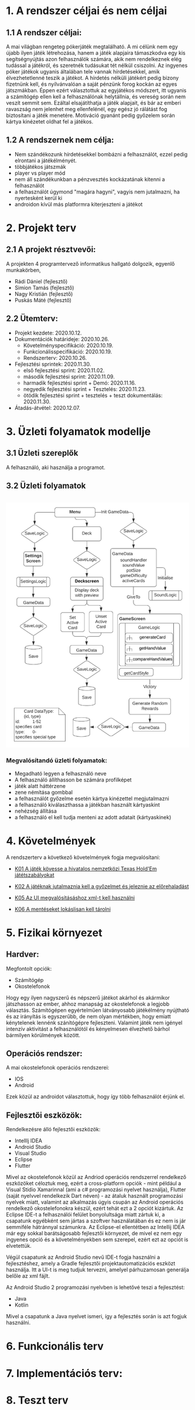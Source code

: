# 1. A rendszer céljai és nem céljai
## 1.1 A rendszer céljai:
A mai világban rengeteg pókerjáték megtalálható. A mi célünk nem egy újabb ilyen játék létrehozása, hanem a játék alapjaira támaszkodva egy kis segítségnyújtás azon felhasználók számára, akik nem rendelkeznek elég tudással a játékról, és szeretnék tudásukat tét nélkül csiszolni. Az ingyenes póker játékok ugyanis általában tele vannak hírdetésekkel, amik élvezhetetlenné teszik a játékot. A hírdetés nélküli játékért pedig bizony fizetnünk kell, és nyílvánvalóan a saját pénzünk forog kockán az egyes játszmákban. Éppen ezért választottuk az egyjátékos módszert, itt ugyanis a számítógép ellen kell a felhasználónak helytállnia, és vereség során nem veszít semmit sem. Ezáltal elsajátíthatja a játék alapjait, és bár az emberi ravaszság nem jelenhet meg ellenfelénél, egy egész jó rálátást fog biztosítani a játék menetére. Motiváció gyanánt pedig győzelem során kártya kinézetet oldhat fel a játékos.
## 1.2 A rendszernek nem célja:
- Nem szándékozunk hírdetésekkel bombázni a felhasználót, ezzel pedig elrontani a játékélményét.
- többjátékos játszmák
- player vs player mód
- nem áll szándékunkban a pénzvesztés kockázatának kitenni a felhasználót
- a felhasználót úgymond "magára hagyni", vagyis nem jutalmazni, ha nyertesként kerül ki
- androidon kívül más platformra kiterjeszteni a játékot

# 2. Projekt terv
## 2.1 A projekt résztvevői:
A projekten 4 programtervező informatikus hallgató dolgozik, egyenlő munkakörben,
   - Rádi Dániel (fejlesztő)
   - Simion Tamás (fejlesztő)
   - Nagy Kristián (fejlesztő)
   - Puskás Máté (fejlesztő)
## 2.2 Ütemterv:
- Projekt kezdete: 2020.10.12.
- Dokumentációk határideje: 2020.10.26.
  - Követelményspecifikáció: 2020.10.19.
  - Funkcionálisspecifikáció: 2020.10.19.
  - Rendszerterv: 2020.10.26.
- Fejlesztési sprintek: 2020.11.30.
  - első fejlesztési sprint: 2020.11.02.
  - második fejlesztési sprint: 2020.11.09.
  - harmadik fejlesztési sprint + Demó: 2020.11.16.
  - negyedik fejlesztési sprint + Tesztelés: 2020.11.23.
  - ötödik fejlesztési sprint + tesztelés + teszt dokumentálás: 2020.11.30.
- Átadás-átvétel: 2020.12.07.

# 3. Üzleti folyamatok modellje
## 3.1 Üzleti szereplők
A felhasználó, aki használja a programot.
## 3.2 Üzleti folyamatok

<br/><img src="res/folyamat.png" width="500"><br/>

### Megvalósítandó üzleti folyamatok:
- Megadható legyen a felhasználó neve
- A felhasználó állíthasson be számára profilképet
- játék alatt háttérzene
- zene némítása gombbal
- a felhasználót győzelme esetén kártya kinézettel megjutalmazni
- a felhasználó kiválaszthassa a játékban használt kártyaskint
- nehézség állítása
- a felhasználó el kell tudja menteni az adott adatait (kártyaskinek)

# 4. Követelmények

A rendszerterv a következő követelmények fogja megvalósítani:

 - [K01 A játék kövesse a hivatalos nemzetközi Texas Hold'Em játétszabályokat](./Követelményspecifikáció.md#6.)

 - [K02 A játéknak jutalmaznia kell a győzelmet és jeleznie az előrehaladást](./Követelményspecifikáció.md#6.)

 - [K05 Az UI megvalósításáshoz xml-t kell használni](./Követelményspecifikáció.md#6.)

 - [K06 A mentéseket lokáslisan kell tárolni](./Követelményspecifikáció.md#6.)

# 5. Fizikai környezet
## Hardver:

Megfontolt opciók:
 * Számítógép
 * Okostelefonok

Hogy egy ilyen nagyszerű és népszerű játékot akárhol és akármikor játszhasson az ember, ahhoz manapság az okostelefonok a legjobb választás. Számítógépen egyértelműen látványosabb játékélmény nyújtható és az irányítás is egyszerűbb, de nem olyan mértékben, hogy emiatt kénytelenek lennénk szánítógépre fejleszteni. Valamint játék nem igényel intenzív aktivitást a felhasználótól és kényelmesen élvezhető bárhol bármilyen körülmények között.

## Operációs rendszer:

A mai okostelefonok operációs rendszerei:
 * IOS
 * Android

Ezek közül az androidot választottuk, hogy így több felhasználót érjünk el.

## Fejlesztői eszközök:

Rendelkezésre álló fejlesztői eszközök:

 * IntellIj IDEA
 * Android Studio
 * Visual Studio
 * Eclipse
 * Flutter

Mivel az okostelefonok közül az Andriod operációs rendszerrel rendelkező eszközöket céloztuk meg, ezért a cross-platform opciók - mint például a Visual Stidio Xamarinnal (ami a c# programozási nyelvet használja), Flutter (saját nyelvvel rendelkezik Dart néven) - az átaluk használt programozási nyelvek miatt, valamint az alkalmazás úgyis csupán az Android operációs rendelkező okostelefonokra készül, ezért tehát ezt a 2 opciót kizártuk.
Az Eclipse IDE-t a felhasználói felület bonyolultsága miatt zártuk ki, a csapatunk egyébként sem jártas a szoftver használatában és ez nem is jár semmiféle hátránnyal számunkra.
Az Eclipse-el ellentétben az Intellij IDEA már egy sokkal barátságosabb fejlesztői környezet, de mivel ez nem egy ingyenes opció és a követelményekben sem szerepel, ezért ezt az opciót is elvetettük.

Végül csapatunk az Android Studio nevű IDE-t fogja használni a fejlesztéshez, amely a Gradle fejlesztői projektautomatizációs eszközt használja. Itt a UI-t is meg tudjuk tervezni, amelyel párhuzamosan generálja belőle az xml fájlt.

Az Android Studio 2 programozási nyelvben is lehetővé teszi a fejlesztést:

- Java
- Kotlin

Mivel a csapatunk a Java nyelvet ismeri, így a fejlesztés során is azt fogjuk használni.

# 6. Funkcionális terv

# 7. Implementációs terv:

# 8. Teszt terv
